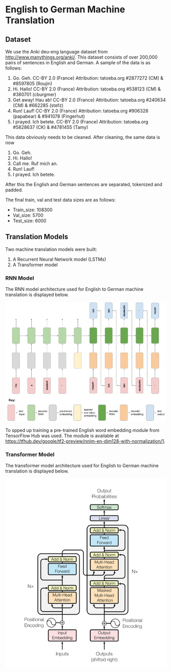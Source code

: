 # English to German Machine Translation

## Dataset

We use the Anki deu-eng language dataset from http://www.manythings.org/anki/. This dataset consists of over 200,000 pairs of sentences in English and German. A sample of the data is as follows:

1. Go.	Geh.	CC-BY 2.0 (France) Attribution: tatoeba.org #2877272 (CM) & #8597805 (Roujin)
2. Hi.	Hallo!	CC-BY 2.0 (France) Attribution: tatoeba.org #538123 (CM) & #380701 (cburgmer)
3. Get away!	Hau ab!	CC-BY 2.0 (France) Attribution: tatoeba.org #240634 (CM) & #662285 (stefz)
4. Run!	Lauf!	CC-BY 2.0 (France) Attribution: tatoeba.org #906328 (papabear) & #941078 (Fingerhut)
5. I prayed.	Ich betete.	CC-BY 2.0 (France) Attribution: tatoeba.org #5828637 (CK) & #4781455 (Tamy)

This data obviously needs to be cleaned. After cleaning, the same data is now

1. Go.	Geh.
2. Hi.	Hallo!
3. Call me.	Ruf mich an.
4. Run!	Lauf!
5. I prayed.	Ich betete.

After this the English and German sentences are separated, tokenized and padded.

The final train, val and test data sizes are as follows:

* Train_size: 108300
* Val_size: 5700
* Test_size: 6000

## Translation Models

Two machine translation models were built:

1. A Recurrent Neural Network model (LSTMs)
2. A Transformer model

### RNN Model

The RNN model architecture used for English to German machine translation is displayed below.


![alt text](https://github.com/NBK-code/MachineTranslation/blob/main/Images_RNN_Transformer_Models/neural_translation_model_and_key.png?raw=true)


To spped up training a pre-trained English word embedding module from TensorFlow Hub was used. The module is available at https://tfhub.dev/google/tf2-preview/nnlm-en-dim128-with-normalization/1.

### Transformer Model

The transformer model architecture used for English to German machine translation is displayed below.


![alt text](https://github.com/NBK-code/MachineTranslation/blob/main/Images_RNN_Transformer_Models/transformer.png?raw=true)

